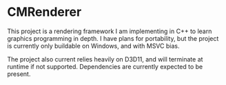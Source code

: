 # CMRenderer

This project is a rendering framework I am implementing in C++ to learn graphics programming in depth. I have plans for portability, but the project is currently only buildable on Windows, and with MSVC bias.

The project also current relies heavily on D3D11, and will terminate at runtime if not supported. Dependencies are currently expected to be present.
